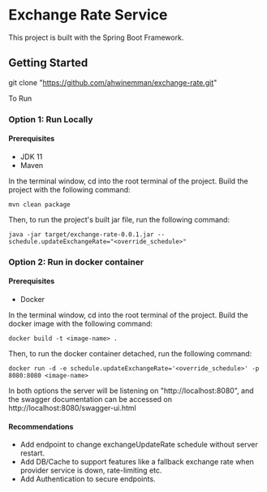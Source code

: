 # Exchange Rate Service
This project is built with the Spring Boot Framework.

## Getting Started
git clone "https://github.com/ahwinemman/exchange-rate.git"

To Run

### Option 1: Run Locally
#### Prerequisites
* JDK 11
* Maven

In the terminal window, cd into the root terminal of the project.
Build the project with the following command:
```shell script
mvn clean package
```
Then, to run the project's built jar file, run the following command:
```shell script
java -jar target/exchange-rate-0.0.1.jar --schedule.updateExchangeRate="<override_schedule>" 
```

### Option 2: Run in docker container 
#### Prerequisites
* Docker

In the terminal window, cd into the root terminal of the project.
Build the docker image with the following command:
```shell script
docker build -t <image-name> .
```
Then, to run the docker container detached, run the following command:
```shell script
docker run -d -e schedule.updateExchangeRate='<override_schedule>' -p 8080:8080 <image-name>
```

In both options the server will be listening on "http://localhost:8080", and the swagger documentation can be accessed on http://localhost:8080/swagger-ui.html

#### Recommendations
* Add endpoint to change exchangeUpdateRate schedule without server restart.
* Add DB/Cache to support features like a fallback exchange rate when provider service is down, rate-limiting etc.
* Add Authentication to secure endpoints.